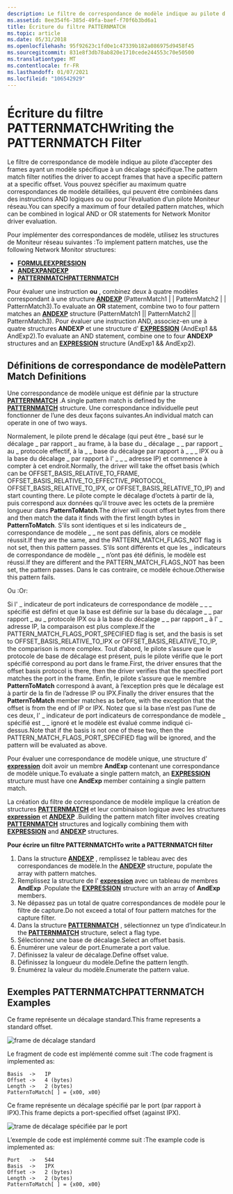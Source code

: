 ```yaml
---
description: Le filtre de correspondance de modèle indique au pilote d’accepter des frames ayant un modèle spécifique à un décalage spécifique.
ms.assetid: 8ee354f6-385d-49fa-baef-f70f6b3bd6a1
title: Écriture du filtre PATTERNMATCH
ms.topic: article
ms.date: 05/31/2018
ms.openlocfilehash: 95f92623c1fd0e1c47339b182a086975d9458f45
ms.sourcegitcommit: 831e8f3db78ab820e1710cede244553c70e50500
ms.translationtype: MT
ms.contentlocale: fr-FR
ms.lasthandoff: 01/07/2021
ms.locfileid: "106542929"
---
```

# <a name="writing-the-patternmatch-filter"></a><span data-ttu-id="f0ec3-103">Écriture du filtre PATTERNMATCH</span><span class="sxs-lookup"><span data-stu-id="f0ec3-103">Writing the PATTERNMATCH Filter</span></span>

<span data-ttu-id="f0ec3-104">Le filtre de correspondance de modèle indique au pilote d’accepter des frames ayant un modèle spécifique à un décalage spécifique.</span><span class="sxs-lookup"><span data-stu-id="f0ec3-104">The pattern match filter notifies the driver to accept frames that have a specific pattern at a specific offset.</span></span> <span data-ttu-id="f0ec3-105">Vous pouvez spécifier au maximum quatre correspondances de modèle détaillées, qui peuvent être combinées dans des instructions AND logiques ou ou pour l’évaluation d’un pilote Moniteur réseau.</span><span class="sxs-lookup"><span data-stu-id="f0ec3-105">You can specify a maximum of four detailed pattern matches, which can be combined in logical AND or OR statements for Network Monitor driver evaluation.</span></span>

<span data-ttu-id="f0ec3-106">Pour implémenter des correspondances de modèle, utilisez les structures de Moniteur réseau suivantes :</span><span class="sxs-lookup"><span data-stu-id="f0ec3-106">To implement pattern matches, use the following Network Monitor structures:</span></span>

-   [<span data-ttu-id="f0ec3-107">**FORMULE**</span><span class="sxs-lookup"><span data-stu-id="f0ec3-107">**EXPRESSION**</span></span>](expression.md)
-   [<span data-ttu-id="f0ec3-108">**ANDEXP**</span><span class="sxs-lookup"><span data-stu-id="f0ec3-108">**ANDEXP**</span></span>](andexp.md)
-   [<span data-ttu-id="f0ec3-109">**PATTERNMATCH**</span><span class="sxs-lookup"><span data-stu-id="f0ec3-109">**PATTERNMATCH**</span></span>](patternmatch.md)

<span data-ttu-id="f0ec3-110">Pour évaluer une instruction **ou** , combinez deux à quatre modèles correspondant à une structure [**ANDEXP**](andexp.md) (PatternMatch1 \| \| PatternMatch2 \| \| PatternMatch3).</span><span class="sxs-lookup"><span data-stu-id="f0ec3-110">To evaluate an **OR** statement, combine two to four pattern matches an [**ANDEXP**](andexp.md) structure (PatternMatch1 \|\| PatternMatch2 \|\| PatternMatch3).</span></span> <span data-ttu-id="f0ec3-111">Pour évaluer une instruction AND, associez-en une à quatre structures **ANDEXP** et une structure d' [**EXPRESSION**](expression.md) (AndExp1 && AndExp2).</span><span class="sxs-lookup"><span data-stu-id="f0ec3-111">To evaluate an AND statement, combine one to four **ANDEXP** structures and an [**EXPRESSION**](expression.md) structure (AndExp1 && AndExp2).</span></span>

## <a name="pattern-match-definitions"></a><span data-ttu-id="f0ec3-112">Définitions de correspondance de modèle</span><span class="sxs-lookup"><span data-stu-id="f0ec3-112">Pattern Match Definitions</span></span>

<span data-ttu-id="f0ec3-113">Une correspondance de modèle unique est définie par la structure [**PATTERNMATCH**](patternmatch.md) .</span><span class="sxs-lookup"><span data-stu-id="f0ec3-113">A single pattern match is defined by the [**PATTERNMATCH**](patternmatch.md) structure.</span></span> <span data-ttu-id="f0ec3-114">Une correspondance individuelle peut fonctionner de l’une des deux façons suivantes.</span><span class="sxs-lookup"><span data-stu-id="f0ec3-114">An individual match can operate in one of two ways.</span></span>

<span data-ttu-id="f0ec3-115">Normalement, le pilote prend le décalage (qui peut être \_ basé sur le décalage \_ par rapport \_ au frame, à la base du \_ décalage \_ \_ par rapport \_ au \_ protocole effectif, à la \_ \_ base du décalage par rapport à \_ \_ \_ IPX ou à la base du décalage \_ par rapport à l' \_ \_ \_ adresse IP) et commence à compter à cet endroit.</span><span class="sxs-lookup"><span data-stu-id="f0ec3-115">Normally, the driver will take the offset basis (which can be OFFSET\_BASIS\_RELATIVE\_TO\_FRAME, OFFSET\_BASIS\_RELATIVE\_TO\_EFFECTIVE\_PROTOCOL, OFFSET\_BASIS\_RELATIVE\_TO\_IPX, or OFFSET\_BASIS\_RELATIVE\_TO\_IP) and start counting there.</span></span> <span data-ttu-id="f0ec3-116">Le pilote compte le décalage d’octets à partir de là, puis correspond aux données qu’il trouve avec les octets de la première longueur dans **PatternToMatch**.</span><span class="sxs-lookup"><span data-stu-id="f0ec3-116">The driver will count offset bytes from there and then match the data it finds with the first length bytes in **PatternToMatch**.</span></span> <span data-ttu-id="f0ec3-117">S’ils sont identiques et si les indicateurs de \_ correspondance de modèle \_ \_ ne sont pas définis, alors ce modèle réussit.</span><span class="sxs-lookup"><span data-stu-id="f0ec3-117">If they are the same, and the PATTERN\_MATCH\_FLAGS\_NOT flag is not set, then this pattern passes.</span></span> <span data-ttu-id="f0ec3-118">S’ils sont différents et que les \_ indicateurs de correspondance de modèle \_ \_ n’ont pas été définis, le modèle est réussi.</span><span class="sxs-lookup"><span data-stu-id="f0ec3-118">If they are different and the PATTERN\_MATCH\_FLAGS\_NOT has been set, the pattern passes.</span></span> <span data-ttu-id="f0ec3-119">Dans le cas contraire, ce modèle échoue.</span><span class="sxs-lookup"><span data-stu-id="f0ec3-119">Otherwise this pattern fails.</span></span>

<span data-ttu-id="f0ec3-120">Ou :</span><span class="sxs-lookup"><span data-stu-id="f0ec3-120">Or:</span></span>

<span data-ttu-id="f0ec3-121">Si l' \_ indicateur de port indicateurs de correspondance de modèle \_ \_ \_ spécifié est défini et que la base est définie sur la base du décalage \_ \_ par rapport \_ au \_ protocole IPX ou à la base du décalage \_ \_ par rapport \_ à l' \_ adresse IP, la comparaison est plus complexe.</span><span class="sxs-lookup"><span data-stu-id="f0ec3-121">If the PATTERN\_MATCH\_FLAGS\_PORT\_SPECIFIED flag is set, and the basis is set to OFFSET\_BASIS\_RELATIVE\_TO\_IPX or OFFSET\_BASIS\_RELATIVE\_TO\_IP, the comparison is more complex.</span></span> <span data-ttu-id="f0ec3-122">Tout d’abord, le pilote s’assure que le protocole de base de décalage est présent, puis le pilote vérifie que le port spécifié correspond au port dans le frame.</span><span class="sxs-lookup"><span data-stu-id="f0ec3-122">First, the driver ensures that the offset basis protocol is there, then the driver verifies that the specified port matches the port in the frame.</span></span> <span data-ttu-id="f0ec3-123">Enfin, le pilote s’assure que le membre **PatternToMatch** correspond à avant, à l’exception près que le décalage est à partir de la fin de l’adresse IP ou IPX.</span><span class="sxs-lookup"><span data-stu-id="f0ec3-123">Finally the driver ensures that the **PatternToMatch** member matches as before, with the exception that the offset is from the end of IP or IPX.</span></span> <span data-ttu-id="f0ec3-124">Notez que si la base n’est pas l’une de ces deux, l' \_ indicateur de port indicateurs de correspondance de modèle \_ spécifié est \_ \_ ignoré et le modèle est évalué comme indiqué ci-dessus.</span><span class="sxs-lookup"><span data-stu-id="f0ec3-124">Note that if the basis is not one of these two, then the PATTERN\_MATCH\_FLAGS\_PORT\_SPECIFIED flag will be ignored, and the pattern will be evaluated as above.</span></span>

<span data-ttu-id="f0ec3-125">Pour évaluer une correspondance de modèle unique, une structure d' [**expression**](expression.md) doit avoir un membre **AndExp** contenant une correspondance de modèle unique.</span><span class="sxs-lookup"><span data-stu-id="f0ec3-125">To evaluate a single pattern match, an [**EXPRESSION**](expression.md) structure must have one **AndExp** member containing a single pattern match.</span></span>

<span data-ttu-id="f0ec3-126">La création du filtre de correspondance de modèle implique la création de structures [**PATTERNMATCH**](patternmatch.md) et leur combinaison logique avec les structures [**expression**](expression.md) et [**ANDEXP**](andexp.md) .</span><span class="sxs-lookup"><span data-stu-id="f0ec3-126">Building the pattern match filter involves creating [**PATTERNMATCH**](patternmatch.md) structures and logically combining them with [**EXPRESSION**](expression.md) and [**ANDEXP**](andexp.md) structures.</span></span>

<span data-ttu-id="f0ec3-127">**Pour écrire un filtre PATTERNMATCH**</span><span class="sxs-lookup"><span data-stu-id="f0ec3-127">**To write a PATTERNMATCH filter**</span></span>

1.  <span data-ttu-id="f0ec3-128">Dans la structure [**ANDEXP**](andexp.md) , remplissez le tableau avec des correspondances de modèle.</span><span class="sxs-lookup"><span data-stu-id="f0ec3-128">In the [**ANDEXP**](andexp.md) structure, populate the array with pattern matches.</span></span>
2.  <span data-ttu-id="f0ec3-129">Remplissez la structure de l' [**expression**](expression.md) avec un tableau de membres **AndExp** .</span><span class="sxs-lookup"><span data-stu-id="f0ec3-129">Populate the [**EXPRESSION**](expression.md) structure with an array of **AndExp** members.</span></span>
3.  <span data-ttu-id="f0ec3-130">Ne dépassez pas un total de quatre correspondances de modèle pour le filtre de capture.</span><span class="sxs-lookup"><span data-stu-id="f0ec3-130">Do not exceed a total of four pattern matches for the capture filter.</span></span>
4.  <span data-ttu-id="f0ec3-131">Dans la structure [**PATTERNMATCH**](patternmatch.md) , sélectionnez un type d’indicateur.</span><span class="sxs-lookup"><span data-stu-id="f0ec3-131">In the [**PATTERNMATCH**](patternmatch.md) structure, select a flag type.</span></span>
5.  <span data-ttu-id="f0ec3-132">Sélectionnez une base de décalage.</span><span class="sxs-lookup"><span data-stu-id="f0ec3-132">Select an offset basis.</span></span>
6.  <span data-ttu-id="f0ec3-133">Énumérer une valeur de port.</span><span class="sxs-lookup"><span data-stu-id="f0ec3-133">Enumerate a port value.</span></span>
7.  <span data-ttu-id="f0ec3-134">Définissez la valeur de décalage.</span><span class="sxs-lookup"><span data-stu-id="f0ec3-134">Define offset value.</span></span>
8.  <span data-ttu-id="f0ec3-135">Définissez la longueur du modèle.</span><span class="sxs-lookup"><span data-stu-id="f0ec3-135">Define the pattern length.</span></span>
9.  <span data-ttu-id="f0ec3-136">Énumérez la valeur du modèle.</span><span class="sxs-lookup"><span data-stu-id="f0ec3-136">Enumerate the pattern value.</span></span>

## <a name="patternmatch-examples"></a><span data-ttu-id="f0ec3-137">Exemples PATTERNMATCH</span><span class="sxs-lookup"><span data-stu-id="f0ec3-137">PATTERNMATCH Examples</span></span>

<span data-ttu-id="f0ec3-138">Ce frame représente un décalage standard.</span><span class="sxs-lookup"><span data-stu-id="f0ec3-138">This frame represents a standard offset.</span></span>

![frame de décalage standard](images/offs-pat.png)

<span data-ttu-id="f0ec3-140">Le fragment de code est implémenté comme suit :</span><span class="sxs-lookup"><span data-stu-id="f0ec3-140">The code fragment is implemented as:</span></span>

``` syntax
Basis  ->   IP
Offset ->   4 (bytes)
Length ->   2 (bytes)
PatternToMatch[ ] = {x00, x00}
```

<span data-ttu-id="f0ec3-141">Ce frame représente un décalage spécifié par le port (par rapport à IPX).</span><span class="sxs-lookup"><span data-stu-id="f0ec3-141">This frame depicts a port-specified offset (against IPX).</span></span>

![trame de décalage spécifiée par le port](images/stan-pat.png)

<span data-ttu-id="f0ec3-143">L’exemple de code est implémenté comme suit :</span><span class="sxs-lookup"><span data-stu-id="f0ec3-143">The example code is implemented as:</span></span>

``` syntax
Port   ->   544
Basis  ->   IPX
Offset ->   2 (bytes)
Length ->   2 (bytes)
PatternToMatch[ ] = {x00, x00}
```

 

 



